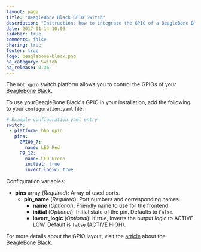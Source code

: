 ```yaml
---
layout: page
title: "BeagleBone Black GPIO Switch"
description: "Instructions how to integrate the GPIO of a BeagleBone Black into Home Assistant as a switch."
date: 2017-01-14 10:00
sidebar: true
comments: false
sharing: true
footer: true
logo: beaglebone-black.png
ha_category: Switch
ha_release: 0.36
---
```


The `bbb_gpio` switch platform allows you to control the GPIOs of your [BeagleBone Black](https://beagleboard.org/black).

To use yourBeagleBone Black's GPIO in your installation, add the following to your `configuration.yaml` file:

```yaml
# Example configuration.yaml entry
switch:
 - platform: bbb_gpio
   pins:
     GPIO0_7:
       name: LED Red
     P9_12:
       name: LED Green
       initial: true
       invert_logic: true
```

Configuration variables:

- **pins** array (*Required*): Array of used ports.
  - **pin_name** (*Required*): Port numbers and corresponding names.
    - **name** (*Optional*): Friendly name to use for the frontend.
    - **initial** (*Optional*): Initial state of the pin. Defaults to `False`.
    - **invert_logic** (*Optional*): If true, inverts the output logic to ACTIVE LOW. Default is `false` (ACTIVE HIGH).

For more details about the GPIO layout, visit the [article](http://elinux.org/Beagleboard:BeagleBoneBlack) about the BeagleBone Black.

